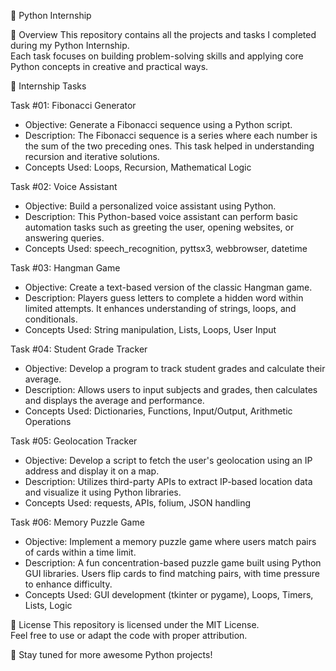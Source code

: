 🐍 Python Internship

📌 Overview
This repository contains all the projects and tasks I completed during my Python Internship.  
Each task focuses on building problem-solving skills and applying core Python concepts in creative and practical ways.

📂 Internship Tasks

Task #01: Fibonacci Generator
- Objective: Generate a Fibonacci sequence using a Python script.
- Description: The Fibonacci sequence is a series where each number is the sum of the two preceding ones. This task helped in understanding recursion and iterative solutions.
- Concepts Used: Loops, Recursion, Mathematical Logic

Task #02: Voice Assistant
- Objective: Build a personalized voice assistant using Python.
- Description: This Python-based voice assistant can perform basic automation tasks such as greeting the user, opening websites, or answering queries.
- Concepts Used: speech_recognition, pyttsx3, webbrowser, datetime

Task #03: Hangman Game
- Objective: Create a text-based version of the classic Hangman game.
- Description: Players guess letters to complete a hidden word within limited attempts. It enhances understanding of strings, loops, and conditionals.
- Concepts Used: String manipulation, Lists, Loops, User Input

Task #04: Student Grade Tracker
- Objective: Develop a program to track student grades and calculate their average.
- Description: Allows users to input subjects and grades, then calculates and displays the average and performance.
- Concepts Used: Dictionaries, Functions, Input/Output, Arithmetic Operations

Task #05: Geolocation Tracker
- Objective: Develop a script to fetch the user's geolocation using an IP address and display it on a map.
- Description: Utilizes third-party APIs to extract IP-based location data and visualize it using Python libraries.
- Concepts Used: requests, APIs, folium, JSON handling

Task #06: Memory Puzzle Game
- Objective: Implement a memory puzzle game where users match pairs of cards within a time limit.
- Description: A fun concentration-based puzzle game built using Python GUI libraries. Users flip cards to find matching pairs, with time pressure to enhance difficulty.
- Concepts Used: GUI development (tkinter or pygame), Loops, Timers, Lists, Logic


📜 License
This repository is licensed under the MIT License.  
Feel free to use or adapt the code with proper attribution.

🚀 Stay tuned for more awesome Python projects!
